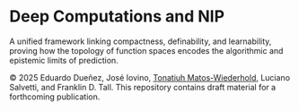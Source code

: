 # Deep Computations and NIP

A unified framework linking compactness, definability, and learnability, proving how the topology of function spaces encodes the algorithmic and epistemic limits of prediction.

© 2025 Eduardo Dueñez, José Iovino, [Tonatiuh Matos-Wiederhold](https://www.wiederhold.dev/), Luciano Salvetti, and Franklin D. Tall.
This repository contains draft material for a forthcoming publication.
